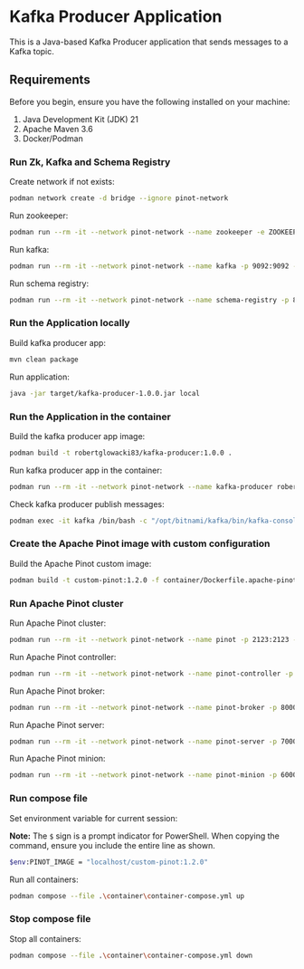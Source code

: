 # Kafka Producer Application

This is a Java-based Kafka Producer application that sends messages to a Kafka topic.



## Requirements

Before you begin, ensure you have the following installed on your machine:

1. Java Development Kit (JDK) 21
2. Apache Maven 3.6
3. Docker/Podman



### Run Zk, Kafka and Schema Registry 

Create network if not exists:
```bash
podman network create -d bridge --ignore pinot-network
```

Run zookeeper:
```bash
podman run --rm -it --network pinot-network --name zookeeper -e ZOOKEEPER_CLIENT_PORT=2181 zookeeper:3.9.2
```

Run kafka:
```bash
podman run --rm -it --network pinot-network --name kafka -p 9092:9092 -p 29092:29092 -e KAFKA_BROKER_ID=0 -e KAFKA_ZOOKEEPER_CONNECT=zookeeper:2181 -e KAFKA_ADVERTISED_LISTENERS=PLAINTEXT://kafka:9092,PLAINTEXT_HOST://localhost:29092 -e KAFKA_LISTENERS=PLAINTEXT://0.0.0.0:9092,PLAINTEXT_HOST://0.0.0.0:29092 -e KAFKA_LISTENER_SECURITY_PROTOCOL_MAP="PLAINTEXT:PLAINTEXT,PLAINTEXT_HOST:PLAINTEXT" -e KAFKA_OFFSETS_TOPIC_REPLICATION_FACTOR=1 bitnami/kafka:3.6
```

Run schema registry:
```bash
podman run --rm -it --network pinot-network --name schema-registry -p 8081:8081 -e SCHEMA_REGISTRY_KAFKASTORE_BOOTSTRAP_SERVERS=PLAINTEXT://kafka:9092 -e SCHEMA_REGISTRY_HOST_NAME=schema-registry -e SCHEMA_REGISTRY_LISTENERS=http://0.0.0.0:8081 confluentinc/cp-schema-registry:7.6.5
```



### Run the Application locally

Build kafka producer app:
```bash
mvn clean package
```

Run application:
```bash
java -jar target/kafka-producer-1.0.0.jar local
```



### Run the Application in the container

Build the kafka producer app image:
```bash
podman build -t robertglowacki83/kafka-producer:1.0.0 .
```

Run kafka producer app in the container:
```bash
podman run --rm -it --network pinot-network --name kafka-producer robertglowacki83/kafka-producer:1.0.0
```

Check kafka producer publish messages:
```bash
podman exec -it kafka /bin/bash -c "/opt/bitnami/kafka/bin/kafka-console-consumer.sh --bootstrap-server localhost:9092 --topic trade --from-beginning"
```



### Create the Apache Pinot image with custom configuration

Build the Apache Pinot custom image:
```bash
podman build -t custom-pinot:1.2.0 -f container/Dockerfile.apache-pinot .
```



### Run Apache Pinot cluster

Run Apache Pinot cluster:
```bash
podman run --rm -it --network pinot-network --name pinot -p 2123:2123 -p 9000:9000 -p 8000:8000 -p 7050:7050 -p 6000:6000 apachepinot/pinot:1.2.0 QuickStart -type batch
```

Run Apache Pinot controller:
```bash
podman run --rm -it --network pinot-network --name pinot-controller -p 9000:9000 -e JAVA_OPTS="-Dplugins.dir=/opt/pinot/plugins -Xms1G -Xmx2G -XX:+UseG1GC -XX:MaxGCPauseMillis=200 -Xlog:gc:gc-pinot-controller.log" apachepinot/pinot:1.2.0 StartController -zkAddress zookeeper:2181
```

Run Apache Pinot broker:
```bash
podman run --rm -it --network pinot-network --name pinot-broker -p 8000:8000 -e JAVA_OPTS="-Dplugins.dir=/opt/pinot/plugins -Xms2G -Xmx2G -XX:+UseG1GC -XX:MaxGCPauseMillis=200 -Xlog:gc:gc-pinot-broker.log" apachepinot/pinot:1.2.0 StartBroker -zkAddress zookeeper:2181
```

Run Apache Pinot server:
```bash
podman run --rm -it --network pinot-network --name pinot-server -p 7000:7000 -e JAVA_OPTS="-Dplugins.dir=/opt/pinot/plugins -Xms4G -Xmx8G -XX:+UseG1GC -XX:MaxGCPauseMillis=200 -Xlog:gc:gc-pinot-server.log" apachepinot/pinot:1.2.0 StartServer -zkAddress zookeeper:2181
```

Run Apache Pinot minion:
```bash
podman run --rm -it --network pinot-network --name pinot-minion -p 6000:6000 -e JAVA_OPTS="-Dplugins.dir=/opt/pinot/plugins -Xms1G -Xmx1G -XX:+UseG1GC -XX:MaxGCPauseMillis=200 -Xlog:gc:gc-pinot-minion.log" apachepinot/pinot:1.2.0 StartMinion -zkAddress zookeeper:2181
```



### Run compose file

Set environment variable for current session:

**Note:** The `$` sign is a prompt indicator for PowerShell. When copying the command, ensure you include the entire line as shown.
```bash
$env:PINOT_IMAGE = "localhost/custom-pinot:1.2.0"
```

Run all containers:
```bash
podman compose --file .\container\container-compose.yml up
```



### Stop compose file

Stop all containers:
```bash
podman compose --file .\container\container-compose.yml down
```
